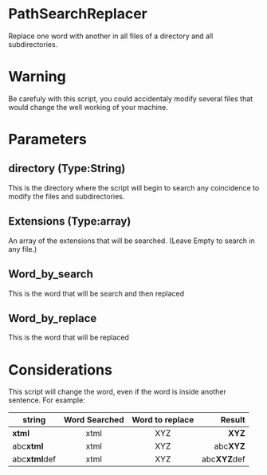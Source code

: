 # PathSearchReplacer
Replace one word with another in all files of a directory and all subdirectories.
# Warning
Be carefuly with this script, you could accidentaly modify several files that would change the well working of your machine.

# Parameters
## directory (Type:String)
This is the directory where the script will begin to search any coincidence to modify the files and subdirectories.

## Extensions (Type:array)
An array of the extensions that will be searched. (Leave Empty to search in any file.)
## Word_by_search 
This is the word that will be search and then replaced
## Word_by_replace 
This is the word that will be replaced

# Considerations
This script will change the word, even if the word is inside another sentence. For example:

|   string        | Word Searched | Word to replace |     Result   |
|-----------------|:-------------:|:---------------:|-------------:|
| **xtml**        |    xtml       |       XYZ       | **XYZ**      |
| abc**xtml**     |    xtml       |       XYZ       | abc**XYZ**   |
| abc**xtml**def  |    xtml       |       XYZ       | abc**XYZ**def|
